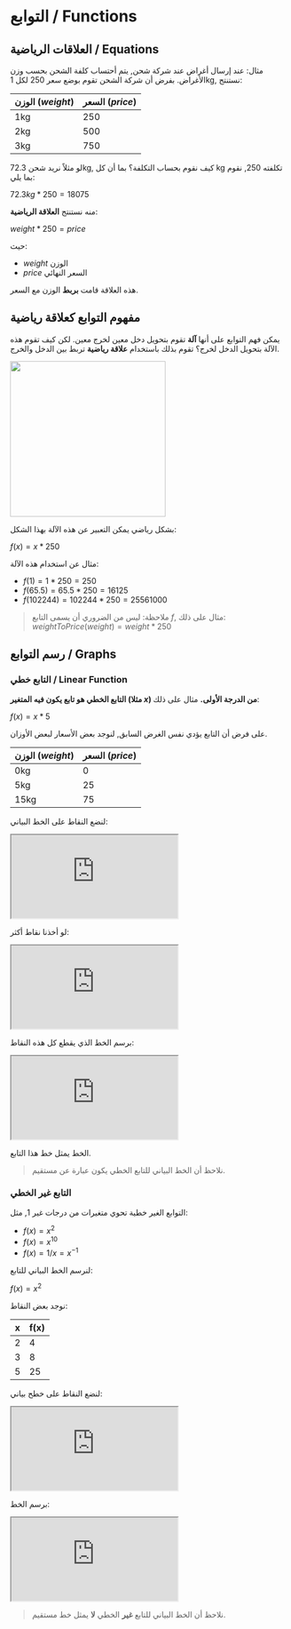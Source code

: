 # التوابع / Functions

## العلاقات الرياضية / Equations

مثال: عند إرسال أغراض عند شركة شحن, يتم أحتساب كلفة الشحن بحسب وزن الأغراض.
بفرض أن شركة الشحن تقوم بوضع سعر 250 لكل 1kg, نستنتج:

| الوزن ($weight$) | السعر ($price$) |
|-------|-------|
| 1kg   | 250   |
| 2kg   | 500   |
| 3kg   | 750   |

لو مثلاً نريد شحن 72.3kg, كيف نقوم بحساب التكلفة؟ بما أن كل kg تكلفته 250, نقوم بما يلي:

$72.3kg * 250 = 18075$

منه نستنتج **العلاقة الرياضية**:

$weight * 250 = price$

حيث:
- $weight$ الوزن
- $price$ السعر النهائي

هذه العلاقة قامت **بربط** الوزن مع السعر.

## مفهوم التوابع كعلاقة رياضية

يمكن فهم التوابع على أنها **آلة** تقوم بتحويل دخل معين لخرج معين. لكن كيف تقوم هذه الآلة بتحويل الدخل لخرج؟ تقوم بذلك باستخدام **علاقة رياضية** تربط بين الدخل والخرج.

<img width="280" src="https://storage.overcoder.dev/f/fee8525ebb634aa38f72/?dl=1">

بشكل رياضي يمكن التعبير عن هذه الآلة بهذا الشكل:

$f(x) = x * 250$

مثال عن استخدام هذه الآلة:

- $f(1) = 1 * 250 = 250$
- $f(65.5) = 65.5 * 250 = 16125$
- $f(102244) = 102244 * 250 = 25561000$

> ملاحظة: ليس من الضروري أن يسمى التابع $f$, مثال على ذلك:
> $weightToPrice(weight) = weight * 250$

## رسم التوابع / Graphs

### التابع خطي / Linear Function

**التابع الخطي هو تابع يكون فيه المتغير (مثلا $x$) من الدرجة الأولى.** مثال على ذلك:

$f(x) = x * 5$

على فرض أن التابع يؤدي نفس الغرض السابق, لنوجد بعض الأسعار لبعض الأوزان.

| الوزن ($weight$) | السعر ($price$) |
|-------|-------|
| 0kg   | 0     |
| 5kg   | 25    |
| 15kg  | 75    |

لنضع النقاط على الخط البياني:

<iframe class="desmos-chart" src="https://www.desmos.com/calculator/umhlge5qhl?embed"></iframe>

لو أخذنا نقاط أكثر:

<iframe class="desmos-chart" src="https://www.desmos.com/calculator/uaxysg8uve?embed"></iframe>

برسم الخط الذي يقطع كل هذه النقاط:

<iframe class="desmos-chart" src="https://www.desmos.com/calculator/q2buj0ucpw?embed"></iframe>

الخط يمثل خط هذا التابع.

> نلاحظ أن الخط البياني للتابع الخطي يكون عبارة عن مستقيم.

### التابع غير الخطي

التوابع الغير خطية تحوي متغيرات من درجات غير 1, مثل:

- $f(x) = x^2$
- $f(x) = x^{10}$
- $f(x) = 1/x = x^{-1}$

لنرسم الخط البياني للتابع:

$f(x) = x^2$

نوجد بعض النقاط:

| x     | f(x)  |
|-------|-------|
| 2     | 4     |
| 3     | 8     |
| 5     | 25    |

لنضع النقاط على خطح بياني:

<iframe class="desmos-chart" src="https://www.desmos.com/calculator/hnoonanbmx?embed"></iframe>

برسم الخط:

<iframe class="desmos-chart" src="https://www.desmos.com/calculator/nc0qletq9b?embed"></iframe>

> نلاحظ أن الخط البياني للتابع **غير** الخطي **لا** يمثل خط مستقيم.
